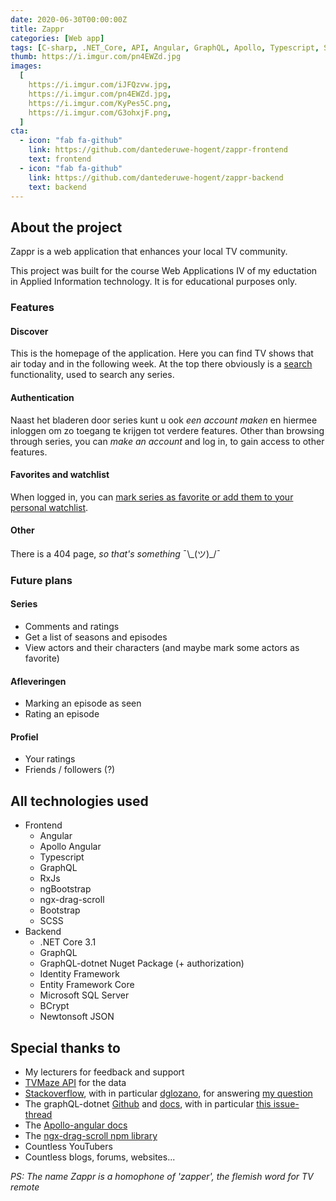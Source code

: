 ```yaml
---
date: 2020-06-30T00:00:00Z
title: Zappr
categories: [Web app]
tags: [C-sharp, .NET_Core, API, Angular, GraphQL, Apollo, Typescript, SQLServer]
thumb: https://i.imgur.com/pn4EWZd.jpg
images:
  [
    https://i.imgur.com/iJFQzvw.jpg,
    https://i.imgur.com/pn4EWZd.jpg,
    https://i.imgur.com/KyPes5C.png,
    https://i.imgur.com/G3ohxjF.png,
  ]
cta:
  - icon: "fab fa-github"
    link: https://github.com/dantederuwe-hogent/zappr-frontend
    text: frontend
  - icon: "fab fa-github"
    link: https://github.com/dantederuwe-hogent/zappr-backend
    text: backend
---
```


## About the project

Zappr is a web application that enhances your local TV community.

This project was built for the course Web Applications IV of my eductation in Applied Information technology.
It is for educational purposes only.

### Features

#### Discover

This is the homepage of the application. Here you can find TV shows that air today and in the following week.
At the top there obviously is a [search](https://i.imgur.com/bM3w0zb.jpg) functionality, used to search any series.

#### Authentication

Naast het bladeren door series kunt u ook _een account maken_ en hiermee inloggen om zo toegang te krijgen tot verdere features.
Other than browsing through series, you can _make an account_ and log in, to gain access to other features.

#### Favorites and watchlist

When logged in, you can [mark series as favorite or add them to your personal watchlist](https://i.imgur.com/egoTu7E.png).

#### Other

There is a 404 page, _so that's something_ ¯\\\_(ツ)\_/¯

### Future plans

#### Series

- Comments and ratings
- Get a list of seasons and episodes
- View actors and their characters (and maybe mark some actors as favorite)

#### Afleveringen

- Marking an episode as seen
- Rating an episode

#### Profiel

- Your ratings
- Friends / followers (?)

## All technologies used

- Frontend
  - Angular
  - Apollo Angular
  - Typescript
  - GraphQL
  - RxJs
  - ngBootstrap
  - ngx-drag-scroll
  - Bootstrap
  - SCSS
- Backend
  - .NET Core 3.1
  - GraphQL
  - GraphQL-dotnet Nuget Package (+ authorization)
  - Identity Framework
  - Entity Framework Core
  - Microsoft SQL Server
  - BCrypt
  - Newtonsoft JSON

## Special thanks to

- My lecturers for feedback and support
- [TVMaze API](https://www.tvmaze.com/api) for the data
- [Stackoverflow](https://stackoverflow.com/), with in particular [dglozano](https://stackoverflow.com/users/10648865/dglozano), for answering [my question](https://stackoverflow.com/questions/60832540/ef-core-multiple-many-to-many-relationships-between-the-same-entities)
- The graphQL-dotnet [Github](https://github.com/graphql-dotnet/graphql-dotnet) and [docs](https://graphql-dotnet.github.io/), with in particular [this issue-thread](https://github.com/graphql-dotnet/authorization/issues/63#issuecomment-553877731)
- The [Apollo-angular docs](https://www.apollographql.com/docs/angular/)
- The [ngx-drag-scroll npm library](https://ngx-drag-scroll.fanjin.io/)
- Countless YouTubers
- Countless blogs, forums, websites...

_PS: The name Zappr is a homophone of 'zapper', the flemish word for TV remote_
